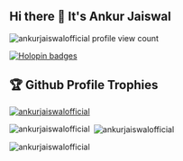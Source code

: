 ## Hi there 👋 It's Ankur Jaiswal

<!--
**ankurjaiswalofficial/ankurjaiswalofficial** is a ✨ _special_ ✨ repository because its `README.md` (this file) appears on your GitHub profile.

Here are some ideas to get you started:

- 🔭 I’m currently working on ...
- 🌱 I’m currently learning ...
- 👯 I’m looking to collaborate on ...
- 🤔 I’m looking for help with ...
- 💬 Ask me about ...
- 📫 How to reach me: ...
- 😄 Pronouns: ...
- ⚡ Fun fact: ...
-->

<p align="left"> <img src="https://komarev.com/ghpvc/?username=ankurjaiswalofficial&label=Profile%20views&color=brightgreen&style=plastic" alt="ankurjaiswalofficial profile view count" /> </p>

[![Holopin badges](https://holopin.me/ankurjaiswalofficial)](https://holopin.io/@ankurjaiswalofficial)

## 🏆 Github Profile Trophies
<p align="left"> <a href="https://github.com/ryo-ma/github-profile-trophy"><img src="https://github-profile-trophy.vercel.app/?username=ankurjaiswalofficial&theme=juicyfresh" alt="ankurjaiswalofficial" /></a> </p>
<p><img align="left" src="https://github-readme-stats.vercel.app/api/top-langs?username=ankurjaiswalofficial&show_icons=true&locale=en&layout=compact" alt="ankurjaiswalofficial" /></p>

<p>&nbsp;<img align="center" src="https://github-readme-stats.vercel.app/api?username=ankurjaiswalofficial&show_icons=true&locale=en" alt="ankurjaiswalofficial" /></p>

<p><img align="center" src="https://github-readme-streak-stats.herokuapp.com/?user=ankurjaiswalofficial&" alt="ankurjaiswalofficial" /></p>
